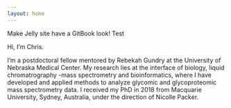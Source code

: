 ```yaml
---
layout: home
---
```


Make Jelly site have a GitBook look! Test

Hi, I’m Chris.

I’m a postdoctoral fellow mentored by Rebekah Gundry at the University of Nebraska Medical Center. My research lies at the interface of biology, liquid chromatrography -mass spectrometry and bioinformatics, where I have developed and applied methods to analyze glycomic and glycoproteomic mass spectrometry data. I received my PhD in 2018 from Macquarie University, Sydney, Australia, under the direction of Nicolle Packer.

